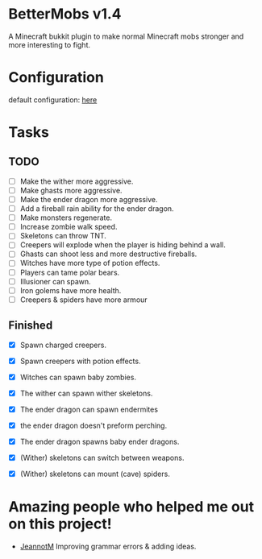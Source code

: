 # BetterMobs v1.4
A Minecraft bukkit plugin to make normal Minecraft mobs stronger and more interesting to fight.

# Configuration
default configuration: [here](https://github.com/Vepnar/BetterMobs/blob/master/src/config.yml)

# Tasks

## TODO
- [ ] Make the wither more aggressive.
- [ ] Make ghasts more aggressive.
- [ ] Make the ender dragon more aggressive.
- [ ] Add a fireball rain ability for the ender dragon.
- [ ] Make monsters regenerate.
- [ ] Increase zombie walk speed.
- [ ] Skeletons can throw TNT.
- [ ] Creepers will explode when the player is hiding behind a wall.
- [ ] Ghasts can shoot less and more destructive fireballs.
- [ ] Witches have more type of potion effects.
- [ ] Players can tame polar bears.
- [ ] Illusioner can spawn.
- [ ] Iron golems have more health.
- [ ] Creepers & spiders have more armour

## Finished
- [x] Spawn charged creepers.
- [x] Spawn creepers with potion effects.
- [x] Witches can spawn baby zombies.
- [x] The wither can spawn wither skeletons.
- [x] The ender dragon can spawn endermites
- [x] the ender dragon doesn't preform perching.
- [x] The ender dragon spawns baby ender dragons.
- [x] (Wither) skeletons can switch between weapons.
- [x] (Wither) skeletons can mount (cave) spiders.


# Amazing people who helped me out on this project!
- [JeannotM](https://github.com/JeannotM/) Improving grammar errors & adding ideas.
